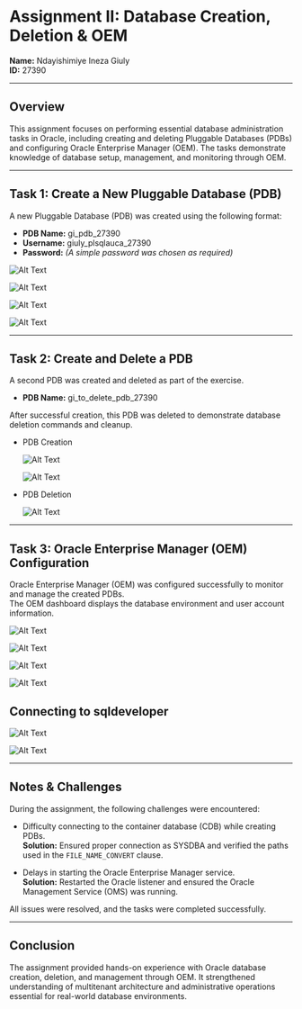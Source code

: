 # **Assignment II: Database Creation, Deletion & OEM**

**Name:** Ndayishimiye Ineza Giuly  
**ID:** 27390  

---

## **Overview**

This assignment focuses on performing essential database administration tasks in Oracle, including creating and deleting Pluggable Databases (PDBs) and configuring Oracle Enterprise Manager (OEM). The tasks demonstrate knowledge of database setup, management, and monitoring through OEM.

---

## **Task 1: Create a New Pluggable Database (PDB)**

A new Pluggable Database (PDB) was created using the following format:

- **PDB Name:** gi_pdb_27390  
- **Username:** giuly_plsqlauca_27390  
- **Password:** *(A simple password was chosen as required)*  



![Alt Text]( https://github.com/GIULYINEZA2/Database-Creation-Deletion-OEM-Ndayishimiye-Ineza-Giuly-27390/blob/9305e919d43c7438776ab57eb2499a3310f9fc6a/screenshots/Screenshot%202025-10-04%20131355.png)





![Alt Text]( https://github.com/GIULYINEZA2/Database-Creation-Deletion-OEM-Ndayishimiye-Ineza-Giuly-27390/blob/9305e919d43c7438776ab57eb2499a3310f9fc6a/screenshots/Screenshot%202025-10-04%20131805.png)



 ![Alt Text]( https://github.com/GIULYINEZA2/Database-Creation-Deletion-OEM-Ndayishimiye-Ineza-Giuly-27390/blob/9305e919d43c7438776ab57eb2499a3310f9fc6a/screenshots/Screenshot%202025-10-04%20132018.png)


  ![Alt Text]( https://github.com/GIULYINEZA2/Database-Creation-Deletion-OEM-Ndayishimiye-Ineza-Giuly-27390/blob/9305e919d43c7438776ab57eb2499a3310f9fc6a/screenshots/Screenshot%202025-10-04%20132221.png)


---

## **Task 2: Create and Delete a PDB**

A second PDB was created and deleted as part of the exercise.

- **PDB Name:** gi_to_delete_pdb_27390  

After successful creation, this PDB was deleted to demonstrate database deletion commands and cleanup.


- PDB Creation

    ![Alt Text]( https://github.com/GIULYINEZA2/Database-Creation-Deletion-OEM-Ndayishimiye-Ineza-Giuly-27390/blob/d1a969bed0d1db6b1b72b008b01dda0f84f82243/Screenshot%202025-10-04%20133021.png)

  ![Alt Text]( https://github.com/GIULYINEZA2/Database-Creation-Deletion-OEM-Ndayishimiye-Ineza-Giuly-27390/blob/d1a969bed0d1db6b1b72b008b01dda0f84f82243/Screenshot%202025-10-04%20133103.png)

- PDB Deletion

  
  ![Alt Text]( https://github.com/GIULYINEZA2/Database-Creation-Deletion-OEM-Ndayishimiye-Ineza-Giuly-27390/blob/d1a969bed0d1db6b1b72b008b01dda0f84f82243/Screenshot%202025-10-04%20133158.png) 



---

## **Task 3: Oracle Enterprise Manager (OEM) Configuration**

Oracle Enterprise Manager (OEM) was configured successfully to monitor and manage the created PDBs.  
The OEM dashboard displays the database environment and user account information.

  ![Alt Text]( https://github.com/GIULYINEZA2/Database-Creation-Deletion-OEM-Ndayishimiye-Ineza-Giuly-27390/blob/d1a969bed0d1db6b1b72b008b01dda0f84f82243/Screenshot%202025-10-04%20142955.png) 


  ![Alt Text]( https://github.com/GIULYINEZA2/Database-Creation-Deletion-OEM-Ndayishimiye-Ineza-Giuly-27390/blob/d1a969bed0d1db6b1b72b008b01dda0f84f82243/Screenshot%202025-10-04%20134929.png) 


  ![Alt Text]( https://github.com/GIULYINEZA2/Database-Creation-Deletion-OEM-Ndayishimiye-Ineza-Giuly-27390/blob/d1a969bed0d1db6b1b72b008b01dda0f84f82243/Screenshot%202025-10-04%20141656.png) 


  ![Alt Text]( https://github.com/GIULYINEZA2/Database-Creation-Deletion-OEM-Ndayishimiye-Ineza-Giuly-27390/blob/d1a969bed0d1db6b1b72b008b01dda0f84f82243/Screenshot%202025-10-04%20142210.png) 



## **Connecting to sqldeveloper**

  ![Alt Text]( https://github.com/GIULYINEZA2/Database-Creation-Deletion-OEM-Ndayishimiye-Ineza-Giuly-27390/blob/d1a969bed0d1db6b1b72b008b01dda0f84f82243/Screenshot%202025-10-04%20162834.png) 


  ![Alt Text]( https://github.com/GIULYINEZA2/Database-Creation-Deletion-OEM-Ndayishimiye-Ineza-Giuly-27390/blob/d1a969bed0d1db6b1b72b008b01dda0f84f82243/Screenshot%202025-10-07%20130605.png)


---

## **Notes & Challenges**

During the assignment, the following challenges were encountered:

- Difficulty connecting to the container database (CDB) while creating PDBs.  
  **Solution:** Ensured proper connection as SYSDBA and verified the paths used in the `FILE_NAME_CONVERT` clause.
  
- Delays in starting the Oracle Enterprise Manager service.  
  **Solution:** Restarted the Oracle listener and ensured the Oracle Management Service (OMS) was running.

All issues were resolved, and the tasks were completed successfully.

---

## **Conclusion**

The assignment provided hands-on experience with Oracle database creation, deletion, and management through OEM. It strengthened understanding of multitenant architecture and administrative operations essential for real-world database environments.

